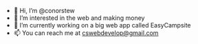 - 👋 Hi, I’m @conorstew
- 👀 I’m interested in the web and making money
- 🌱 I’m currently working on a big web app called EasyCampsite
- 📫 You can reach me at cswebdevelop@gmail.com

<!---
conorstew/conorstew is a ✨ special ✨ repository because its `README.md` (this file) appears on your GitHub profile.
You can click the Preview link to take a look at your changes.
--->
